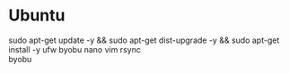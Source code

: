 # Ubuntu

sudo apt-get update -y && sudo apt-get dist-upgrade -y && sudo apt-get install -y ufw byobu nano vim rsync  
byobu
